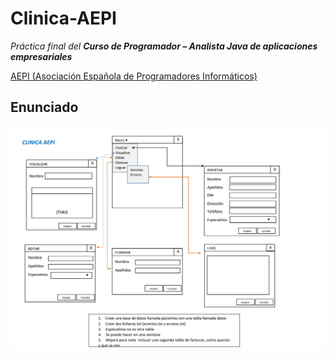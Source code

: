 # Clinica-AEPI
_Práctica final del **Curso de Programador – Analista Java de aplicaciones empresariales**_

[AEPI (Asociación Española de Programadores Informáticos)](https://asociacionaepi.es/curso-programacion-java/)


## Enunciado
![Enunciado](https://github.com/ivanoriola/Clinica-AEPI/blob/d01c7f54cbeddb21e19d390fc34051e1f2bc2644/Enunciado.png)
